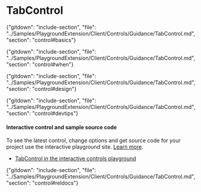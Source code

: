 ﻿# TabControl

{"gitdown": "include-section", "file": "../Samples/PlaygroundExtension/Client/Controls/Guidance/TabControl.md", "section": "control#basics"}

<!-- TODO get an IMAGE to embed here -->

<!-- TODO get an SAMPLE CODE to embed here -->

{"gitdown": "include-section", "file": "../Samples/PlaygroundExtension/Client/Controls/Guidance/TabControl.md", "section": "control#when"}

{"gitdown": "include-section", "file": "../Samples/PlaygroundExtension/Client/Controls/Guidance/TabControl.md", "section": "control#design"}

{"gitdown": "include-section", "file": "../Samples/PlaygroundExtension/Client/Controls/Guidance/TabControl.md", "section": "control#devtips"}

#### Interactive control and sample source code
To see the latest control, change options and get source code for your project use the interactive playground site.  [Learn more](./top-extensions-controls-playground.md).

*  <a href="https://ms.portal.azure.com/?Microsoft_Azure_Playground=true#blade/Microsoft_Azure_Playground/ControlsIndexBlade/TabControl_create_Playground" target="_blank">TabControl in the interactive controls playground</a>

 


{"gitdown": "include-section", "file": "../Samples/PlaygroundExtension/Client/Controls/Guidance/TabControl.md", "section": "control#reldocs"}
